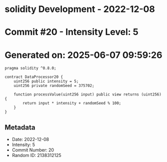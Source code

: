 ﻿# solidity Development - 2022-12-08
# Commit #20 - Intensity Level: 5
# Generated on: 2025-06-07 09:59:26
```solidity
pragma solidity ^0.8.0;

contract DataProcessor20 {
    uint256 public intensity = 5;
    uint256 private randomSeed = 375702;

    function processValue(uint256 input) public view returns (uint256) {
        return input * intensity + randomSeed % 100;
    }
}
```
## Metadata
- Date: 2022-12-08
- Intensity: 5
- Commit Number: 20
- Random ID: 2138312125

